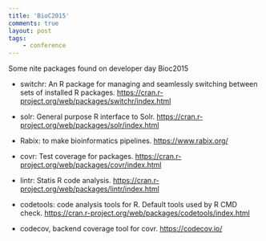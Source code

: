 ```yaml
---
title: 'BioC2015'
comments: true
layout: post
tags:
    - conference
---
```


Some nite packages found on developer day Bioc2015

- switchr: An R package for managing and seamlessly switching between sets of installed R packages. <https://cran.r-project.org/web/packages/switchr/index.html>

- solr: General purpose R interface to Solr. <https://cran.r-project.org/web/packages/solr/index.html>

- Rabix: to make bioinformatics pipelines. <https://www.rabix.org/>

- covr: Test coverage for packages. <https://cran.r-project.org/web/packages/covr/index.html>

- lintr: Statis R code analysis. <https://cran.r-project.org/web/packages/lintr/index.html>

- codetools: code analysis tools for R. Default tools used by R CMD check. <https://cran.r-project.org/web/packages/codetools/index.html>

- codecov, backend coverage tool for covr. <https://codecov.io/>





